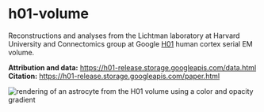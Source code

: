 # h01-volume

Reconstructions and analyses from the Lichtman laboratory at Harvard University and Connectomics group at Google [H01](https://h01-release.storage.googleapis.com/landing.html) human cortex serial EM volume.

**Attribution and data:** https://h01-release.storage.googleapis.com/data.html<br>
**Citation:** https://h01-release.storage.googleapis.com/paper.html<br>

![rendering of an astrocyte from the H01 volume using a color and opacity gradient](notebooks/img/astro_69155944265_2024_08_15_1358_27.png "rendering of an astrocyte from the H01 volume using a color and opacity gradient")
